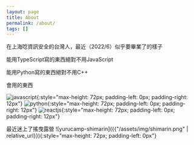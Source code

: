 ```yaml
---
layout: page
title: About
permalink: /about/
tags: []
---
```


在上海唸資訊安全的台灣人，最近（2022/6）似乎要畢業了的樣子

能用TypeScript寫的東西絕對不用JavaScript

能用Python寫的東西絕對不用C++

會用的東西

![javascript](https://raw.githubusercontent.com/mkrl/misbrands/master/javascript.svg){:style="max-height: 72px; padding-left: 0px; padding-right: 12px"} ![python](https://raw.githubusercontent.com/mkrl/misbrands/master/pip.svg){:style="max-height: 72px; padding-left: 0px; padding-right: 12px"} ![reactjs](https://raw.githubusercontent.com/mkrl/misbrands/master/react.svg){:style="max-height: 72px; padding-left: 0px; padding-right: 12px"}

最近迷上了搖曳露營 ![yurucamp-shimarin]({{"/assets/img/shimarin.png" | relative_url}}){:style="max-height: 72px; padding-left: 0px"}